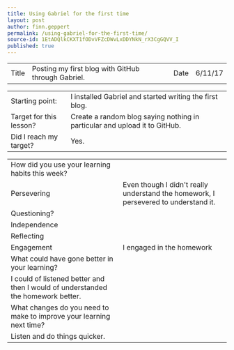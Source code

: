 ```yaml
---
title: Using Gabriel for the first time
layout: post
author: finn.geppert
permalink: /using-gabriel-for-the-first-time/
source-id: 1EtADQlkCKXT1fODvVFZcDWvLxDDYNkN_rX3CgGQVV_I
published: true
---
```

<table>
  <tr>
    <td>Title</td>
    <td>Posting my first blog with GitHub through Gabriel.</td>
    <td>Date</td>
    <td>6/11/17</td>
  </tr>
</table>


<table>
  <tr>
    <td>Starting point:</td>
    <td>I installed Gabriel and started writing the first blog.</td>
  </tr>
  <tr>
    <td>Target for this lesson?</td>
    <td>Create a random blog saying nothing in particular and upload it to GitHub.</td>
  </tr>
  <tr>
    <td>Did I reach my target? </td>
    <td>Yes.</td>
  </tr>
</table>


<table>
  <tr>
    <td>How did you use your learning habits this week?</td>
    <td></td>
  </tr>
  <tr>
    <td>Persevering</td>
    <td>Even though I didn't really understand the homework, I persevered to understand it.</td>
  </tr>
  <tr>
    <td>Questioning?</td>
    <td></td>
  </tr>
  <tr>
    <td>Independence</td>
    <td></td>
  </tr>
  <tr>
    <td>Reflecting</td>
    <td></td>
  </tr>
  <tr>
    <td>Engagement</td>
    <td>I engaged in the homework</td>
  </tr>
  <tr>
    <td>What could have gone better in your learning?</td>
    <td></td>
  </tr>
  <tr>
    <td>I could of listened better and then I would of understanded the homework better.</td>
    <td></td>
  </tr>
  <tr>
    <td>What changes do you need to make to improve your learning next time?</td>
    <td></td>
  </tr>
  <tr>
    <td>Listen and do things quicker.</td>
    <td></td>
  </tr>
</table>


